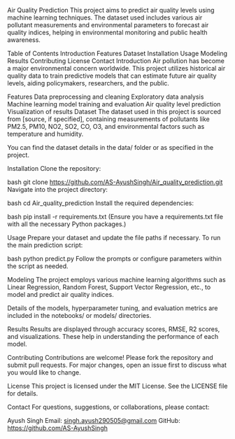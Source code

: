 Air Quality Prediction
This project aims to predict air quality levels using machine learning techniques. The dataset used includes various air pollutant measurements and environmental parameters to forecast air quality indices, helping in environmental monitoring and public health awareness.

Table of Contents
Introduction
Features
Dataset
Installation
Usage
Modeling
Results
Contributing
License
Contact
Introduction
Air pollution has become a major environmental concern worldwide. This project utilizes historical air quality data to train predictive models that can estimate future air quality levels, aiding policymakers, researchers, and the public.

Features
Data preprocessing and cleaning
Exploratory data analysis
Machine learning model training and evaluation
Air quality level prediction
Visualization of results
Dataset
The dataset used in this project is sourced from [source, if specified], containing measurements of pollutants like PM2.5, PM10, NO2, SO2, CO, O3, and environmental factors such as temperature and humidity.

You can find the dataset details in the data/ folder or as specified in the project.

Installation
Clone the repository:

bash
git clone https://github.com/AS-AyushSingh/Air_quality_prediction.git
Navigate into the project directory:

bash
cd Air_quality_prediction
Install the required dependencies:

bash
pip install -r requirements.txt
(Ensure you have a requirements.txt file with all the necessary Python packages.)

Usage
Prepare your dataset and update the file paths if necessary. To run the main prediction script:

bash
python predict.py
Follow the prompts or configure parameters within the script as needed.

Modeling
The project employs various machine learning algorithms such as Linear Regression, Random Forest, Support Vector Regression, etc., to model and predict air quality indices.

Details of the models, hyperparameter tuning, and evaluation metrics are included in the notebooks/ or models/ directories.

Results
Results are displayed through accuracy scores, RMSE, R2 scores, and visualizations. These help in understanding the performance of each model.

Contributing
Contributions are welcome! Please fork the repository and submit pull requests. For major changes, open an issue first to discuss what you would like to change.

License
This project is licensed under the MIT License. See the LICENSE file for details.

Contact
For questions, suggestions, or collaborations, please contact:

Ayush Singh
Email: singh.ayush290505@gmail.com
GitHub: https://github.com/AS-AyushSingh
